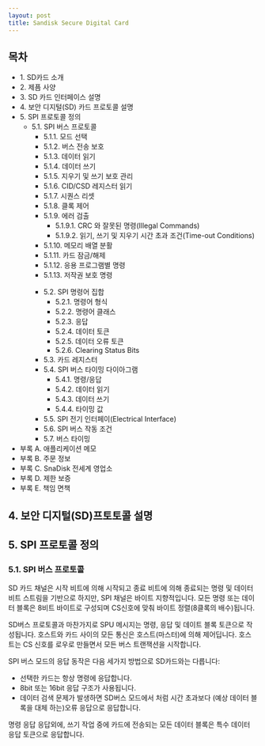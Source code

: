 ```yaml
---
layout: post
title: Sandisk Secure Digital Card
---
```




## 목차
<ul>
 <li>1. SD카드 소개</li>
 <li>2. 제픔 사양</li>
 <li>3. SD 카드 인터페이스 설명</li>
 <li>4. 보안 디지털(SD) 카드 프로토콜 설명</li>
 <li>5. SPI 프로토콜 정의
  <ul>
    <li>5.1. SPI 버스 프로토콜
     <ul>
      <li>5.1.1. 모드 선택</li>
      <li>5.1.2. 버스 전송 보호</li>
      <li>5.1.3. 데이터 읽기</li>
      <li>5.1.4. 데이터 쓰기</li>
      <li>5.1.5. 지우기 및 쓰기 보호 관리</li>
      <li>5.1.6. CID/CSD 레지스터 읽기</li>
      <li>5.1.7. 시퀀스 리셋</li>
      <li>5.1.8. 클록 제어</li>
      <li>5.1.9. 에러 검출
        <ul>
         <li>5.1.9.1. CRC 와 잘못된 명령(Illegal Commands)</li>    
         <li>5.1.9.2. 읽기, 쓰기 및 지우기 시간 초과 조건(Time-out Conditions)</li>    
        </ul>
       </li>
      <li>5.1.10. 메모리 배열 분활</li>
      <li>5.1.11. 카드 잠금/해제</li>
      <li>5.1.12. 응용 프로그램별 명령</li>
      <li>5.1.13. 저작권 보호 명령</li>
     </ul>
    </li>
    <ul>
     <li>5.2. SPI 명령어 집합
      <ul>
       <li>5.2.1. 명령어 형식</li>
       <li>5.2.2. 명령어 클래스</li>
       <li>5.2.3. 응답</li>
       <li>5.2.4. 데이터 토큰</li>
       <li>5.2.5. 데이터 오류 토큰</li>
       <li>5.2.6. Clearing Status Bits</li>
      </ul>
     </li>
     <li>5.3. 카드 레지스터</li>
     <li>5.4. SPI 버스 타이밍 다이아그램
      <ul>
       <li>5.4.1. 명령/응답</li>
       <li>5.4.2. 데이터 읽기</li>
       <li>5.4.3. 데이터 쓰기</li>
       <li>5.4.4. 타이밍 값</li>
      </ul>
     </li>
     <li>5.5. SPI 전기 인터페이(Electrical Interface)</li>
     <li>5.6. SPI 버스 작동 조건</li>
     <li>5.7. 버스 타이밍</li>
    </ul>
  </ul>
 </li>
 <li>부록 A. 애플리케이션 메모</li>
 <li>부록 B. 주문 정보</li>
 <li>부록 C. SnaDisk 전세계 영업소</li>
 <li>부록 D. 제한 보증</li>
 <li>부록 E. 책임 면책</li>
</ul>


## 4. 보안 디지털(SD)프토토콜 설명

## 5. SPI 프로토콜 정의

### 5.1. SPI 버스 프로토콜

  SD 카드 채널은 시작 비트에 의해 시작되고 종료 비트에 의해 종료되는 명령 및 데이터 비트 스트림을 기반으로 하지만, SPI 채널은 바이트 지향적입니다. 모든 명령 또는 데이터 블록은 8비트 바이트로 구성되며 CS신호에 맞춰 바이트 정렬(8클록의 배수)됩니다.

  SD버스 프로토콜과 마찬가지로 SPU 메시지는 명령, 응답 및 데이트 블록 토큰으로 작성됩니다. 호스트와 카드 사이의 모든 통신은 호스트(마스터)에 의해 제어딥니다. 호스트는 CS 신호를 로우로 만들면서 모든 버스 트랜잭션을 시작합니다. 

  SPI 버스 모드의 응답 동작은 다음 세가지 방법으로 SD카드와는 다릅니다:
   - 선택한 카드는 항상 명령에 응답합니다.
   - 8bit 또는 16bit 응답 구조가 사용됩니다.
   - 데이터 검색 문제가 발생하면 SD버스 모드에서 처럼 시간 초과보다 (예상 데이터 블록을 대체 하는)오류 응답으로 응답합니다.

  명령 응답 응답외에, 쓰기 작업 중에 카드에 전송되는 모든 데이터 블록은 특수 데이터 응답 토큰으로 응답합니다. 